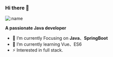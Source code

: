 ### Hi there 👋

![:name](https://count.getloli.com/get/@:bfchengnuo?theme=rule34)

**A passionate Java developer**

- 🔭 I’m currently Focusing on **Java**、**SpringBoot**
- 🌱 I’m currently learning Vue、ES6
- ⚡ Interested in full stack.


<!--
**bfchengnuo/bfchengnuo** is a ✨ _special_ ✨ repository because its `README.md` (this file) appears on your GitHub profile.

Here are some ideas to get you started:

- 👯 I’m looking to collaborate on ...
- 🤔 I’m looking for help with ...
- 💬 Ask me about ...
- 📫 How to reach me: ...
- 😄 Pronouns: ...
-->

